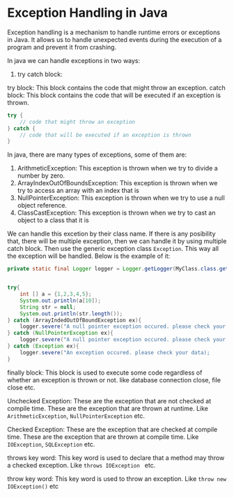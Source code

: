 # Exception Handling in Java

Exception handling is a mechanism to handle runtime errors or exceptions in Java. It allows us to handle unexpected events during the execution of a program and prevent it from crashing.

In java we can handle exceptions in two ways:

1. try catch block:

try block: This block contains the code that might throw an exception.
catch block: This block contains the code that will be executed if an exception is thrown.

```java
try {
    // code that might throw an exception
} catch {
    // code that will be executed if an exception is thrown
}
```

In java, there are many types of exceptions, some of them are:

1. ArithmeticException: This exception is thrown when we try to divide a number by zero.
2. ArrayIndexOutOfBoundsException: This exception is thrown when we try to access an array with an index that is
3. NullPointerException: This exception is thrown when we try to use a null object reference.
4. ClassCastException: This exception is thrown when we try to cast an object to a class that it is

We can handle this excetion by their class name. If there is any posibility that, there will be multiple exception, then we can handle it by using multiple catch block. Then use the generic exception class `Exception`. This way all the exception will be handled. Below is the example of it:


```java
private static final Logger logger = Logger.getLogger(MyClass.class.getName());


try{
    int [] a = {1,2,3,4,5};
    System.out.println(a[10]);
    String str = null;
    System.out.println(str.length());
} catch (ArrayIndedOutOfBoundException ex){
    logger.severe("A null pointer exception occured. please check your data);
} catch (NullPointerException ex){
    logger.severe("A null pointer exception occured. please check your data);
} catch (Exception ex){
    logger.severe("An exception occured. please check your data);
}

```
finally block: This block is used to execute some code regardless of whether an exception is thrown or not. like database connection close, file close etc.


Unchecked Exception: These are the exception that are not checked at compile time. These are the exception that are thrown at runtime. Like `ArithmeticException`, `NullPointerException` etc.

Checked Exception: These are the exception that are checked at compile time. These are the exception that are thrown at compile time. Like `IOException`, `SQLException` etc.

throws key word: This key word is used to declare that a method may throw a checked exception. Like `throws IOException ` etc.

throw key word: This key word is used to throw an exception. Like `throw new IOException()` etc